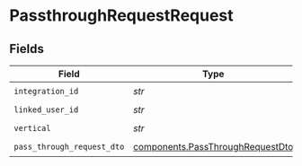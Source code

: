 # PassthroughRequestRequest


## Fields

| Field                                                                                | Type                                                                                 | Required                                                                             | Description                                                                          |
| ------------------------------------------------------------------------------------ | ------------------------------------------------------------------------------------ | ------------------------------------------------------------------------------------ | ------------------------------------------------------------------------------------ |
| `integration_id`                                                                     | *str*                                                                                | :heavy_check_mark:                                                                   | N/A                                                                                  |
| `linked_user_id`                                                                     | *str*                                                                                | :heavy_check_mark:                                                                   | N/A                                                                                  |
| `vertical`                                                                           | *str*                                                                                | :heavy_check_mark:                                                                   | N/A                                                                                  |
| `pass_through_request_dto`                                                           | [components.PassThroughRequestDto](../../models/components/passthroughrequestdto.md) | :heavy_check_mark:                                                                   | N/A                                                                                  |